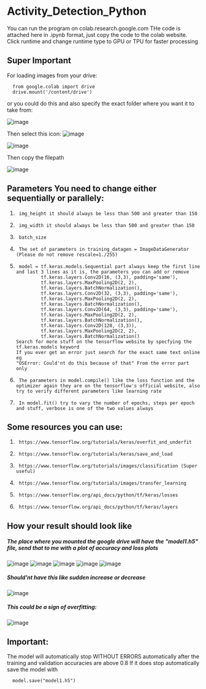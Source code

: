# Activity_Detection_Python


You can run the program on colab.research.google.com
THe code is attached here in .ipynb format, just copy the code to the colab website.
Click runtime and change runtime type to GPU or TPU for faster processing
## Super Important
For loading images from your drive:
```
  from google.colab import drive
  drive.mount('/content/drive')
```
or you could do this and also specify the exact folder where you want it to take from: 


![image](https://user-images.githubusercontent.com/45201620/100517127-92afd700-31ae-11eb-9bf1-8ecf00e0f08b.png)

Then select this icon:
![image](https://user-images.githubusercontent.com/45201620/100517194-06ea7a80-31af-11eb-9353-f296f07643ea.png)


![image](https://user-images.githubusercontent.com/45201620/100517198-0f42b580-31af-11eb-942e-68468d3aa327.png)


Then copy the filepath


![image](https://user-images.githubusercontent.com/45201620/100517241-3e592700-31af-11eb-93f7-fc90a6e2a80b.png)



## Parameters You need to change either sequentially or parallely:
1.      img_height it should always be less than 500 and greater than 150
1.      img_width it should always be less than 500 and greater than 150
1.      batch_size
1.      The set of parameters in training_datagen = ImageDataGenerator (Please do not remove rescale=1./255)
1.      model = tf.keras.models.Sequential part always keep the first line and last 3 lines as it is, the parameters you can add or remove
                tf.keras.layers.Conv2D(16, (3,3), padding='same'),
                tf.keras.layers.MaxPooling2D(2, 2),
                tf.keras.layers.BatchNormalization(),
                tf.keras.layers.Conv2D(32, (3,3), padding='same'),
                tf.keras.layers.MaxPooling2D(2, 2),
                tf.keras.layers.BatchNormalization(),
                tf.keras.layers.Conv2D(64, (3,3), padding='same'),
                tf.keras.layers.MaxPooling2D(2, 2),
                tf.keras.layers.BatchNormalization(),
                tf.keras.layers.Conv2D(128, (3,3)),
                tf.keras.layers.MaxPooling2D(2, 2),
                tf.keras.layers.BatchNormalization()
       Search for more stuff on the tensorflow website by specfying the tf.keras.models keyword
       If you ever get an error just search for the exact same text online eg
       "OSError: Could'nt do this because of that" From the error part only
1.      The parameters in model.compile() like the loss function and the optimizer again they are on the tensorflow's official website, also try to verify different parameters like learning rate
1.      In model.fit() try to vary the number of epochs, steps per epoch and stuff, verbose is one of the two values always


## Some resources you can use:
1.      https://www.tensorflow.org/tutorials/keras/overfit_and_underfit
1.      https://www.tensorflow.org/tutorials/keras/save_and_load
1.      https://www.tensorflow.org/tutorials/images/classification (Super useful)
1.      https://www.tensorflow.org/tutorials/images/transfer_learning
1.      https://www.tensorflow.org/api_docs/python/tf/keras/losses
1.      https://www.tensorflow.org/api_docs/python/tf/keras/layers



## How your result should look like
##### The place where you mounted the google drive will have the "model1.h5" file, send that to me with a plot of accuracy and loss plots
![image](https://user-images.githubusercontent.com/45201620/100517523-0a7f0100-31b1-11eb-80d2-b36984e141ad.png)
![image](https://user-images.githubusercontent.com/45201620/100517529-179bf000-31b1-11eb-823b-25ae40c4c5e4.png)
![image](https://user-images.githubusercontent.com/45201620/100517546-30a4a100-31b1-11eb-9c25-4e6cd52a0527.png)
![image](https://user-images.githubusercontent.com/45201620/100517568-6b0e3e00-31b1-11eb-95c4-17f5c5bcdc50.png)
![image](https://user-images.githubusercontent.com/45201620/100517576-76616980-31b1-11eb-989e-f1a51a4a574a.png)

##### Should'nt have this like sudden increase or decrease
![image](https://user-images.githubusercontent.com/45201620/100517536-271b3900-31b1-11eb-8312-668ddb48f885.png)
##### This could be a sign of overfitting:
![image](https://user-images.githubusercontent.com/45201620/100517559-5631aa80-31b1-11eb-92e8-13704886126d.png)


## Important:
The model will automatically stop WITHOUT ERRORS automatically after the training and validation accuracies are above 0.8 
If it does stop automatically save the model with 
```
  model.save("model1.h5")
```
